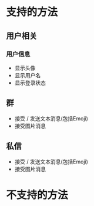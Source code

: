 # 支持的方法

## 用户相关

### 用户信息
+ 显示头像
+ 显示用户名
+ 显示登录状态

## 群
+ 接受 / 发送文本消息(包括Emoji)
+ 接受图片消息

## 私信
+ 接受 / 发送文本消息(包括Emoji)
+ 接受图片消息

# 不支持的方法
